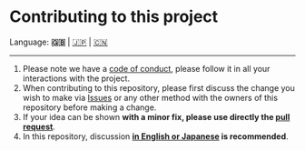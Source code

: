 # Contributing to this project

Language: **🇬🇧** | [🇯🇵](./CONTRIBUTING.ja.md) | [🇨🇳](./CONTRIBUTING.zh.md)

---

1. Please note we have a [code of conduct](./CODE_OF_CONDUCT.md), please
   follow it in all your interactions with the project.
2. When contributing to this repository,
   please first discuss the change you wish to make via
   [Issues](https://github.com/kurone-kito/vpm-project-template/issues) or any
   other method with the owners of this repository before making a change.
3. If your idea can be shown **with a minor fix, please use directly the
   [pull request](https://github.com/kurone-kito/vpm-project-template/pulls)**.
4. In this repository, discussion
   **[in English or Japanese](https://translate.google.com/) is recommended**.
